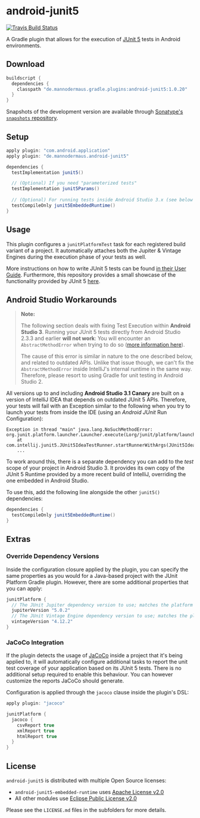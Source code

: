 # android-junit5

[![Travis Build Status](https://travis-ci.org/mannodermaus/android-junit5.svg?branch=master)][travisci]

A Gradle plugin that allows for the execution of [JUnit 5][junit5gh] tests in Android environments.

## Download

```groovy
buildscript {
  dependencies {
    classpath "de.mannodermaus.gradle.plugins:android-junit5:1.0.20"
  }
}
```

Snapshots of the development version are available through [Sonatype's `snapshots` repository][sonatyperepo].

## Setup

```groovy
apply plugin: "com.android.application"
apply plugin: "de.mannodermaus.android-junit5"

dependencies {
  testImplementation junit5()

  // (Optional) If you need "parameterized tests"
  testImplementation junit5Params()
    
  // (Optional) For running tests inside Android Studio 3.x (see below for details)
  testCompileOnly junit5EmbeddedRuntime()
}
```

## Usage

This plugin configures a `junitPlatformTest` task for each registered build variant of a project.
It automatically attaches both the Jupiter & Vintage Engines during the execution phase of your tests as well.

More instructions on how to write JUnit 5 tests can be found [in their User Guide][junit5ug].
Furthermore, this repository provides a small showcase of the functionality provided by JUnit 5 [here][sampletests].

## Android Studio Workarounds

> **Note:**
> 
> The following section deals with fixing Test Execution within **Android Studio 3**.
> Running your JUnit 5 tests directly from Android Studio 2.3.3 and earlier **will not work**:
> You will encounter an `AbstractMethodError` when trying to do so ([more information here][as2issue]).
> 
> The cause of this error is similar in nature to the one described below, and related to outdated APIs.
> Unlike that issue though, we can't fix the `AbstractMethodError` inside IntelliJ's internal runtime
> in the same way. Therefore, please resort to using Gradle for unit testing in Android Studio 2.


All versions up to and including **Android Studio 3.1 Canary** are built
on a version of IntelliJ IDEA that depends on outdated JUnit 5 APIs.
Therefore, your tests will fail with an Exception similar to the following when you try to
launch your tests from inside the IDE (using an *Android JUnit* Run Configuration):

```
Exception in thread "main" java.lang.NoSuchMethodError: org.junit.platform.launcher.Launcher.execute(Lorg/junit/platform/launcher/LauncherDiscoveryRequest;)V
	at com.intellij.junit5.JUnit5IdeaTestRunner.startRunnerWithArgs(JUnit5IdeaTestRunner.java:42)
	...
```

To work around this, there is a separate dependency you can add to the *test* scope
of your project in Android Studio 3. It provides its own copy of the JUnit 5 Runtime
provided by a more recent build of IntelliJ, overriding the one embedded in Android Studio.

To use this, add the following line alongside the other `junit5()` dependencies:

```groovy
dependencies {
  testCompileOnly junit5EmbeddedRuntime()
}
```

## Extras

### Override Dependency Versions

Inside the configuration closure applied by the plugin, you can specify the same properties as you would
for a Java-based project with the JUnit Platform Gradle plugin.
However, there are some additional properties that you can apply:

```groovy
junitPlatform {
  // The JUnit Jupiter dependency version to use; matches the platform's version by default
  jupiterVersion "5.0.2"
  // The JUnit Vintage Engine dependency version to use; matches the platform's version by default
  vintageVersion "4.12.2"
}
```

### JaCoCo Integration

If the plugin detects the usage of [JaCoCo][jacoco] inside a project that it's being applied to,
it will automatically configure additional tasks to report the unit test coverage
of your application based on its JUnit 5 tests.
There is no additional setup required to enable this behaviour.
You can however customize the reports JaCoCo should generate.

Configuration is applied through the `jacoco` clause inside the plugin's DSL:

```groovy
apply plugin: "jacoco"

junitPlatform {
  jacoco {
    csvReport true
    xmlReport true
    htmlReport true
  }
}
```

## License

`android-junit5` is distributed with multiple Open Source licenses:

- `android-junit5-embedded-runtime` uses [Apache License v2.0](android-junit5-embedded-runtime/LICENSE.md)
- All other modules use [Eclipse Public License v2.0](android-junit5/LICENSE.md)

Please see the `LICENSE.md` files in the subfolders for more details.

 [junit5gh]: https://github.com/junit-team/junit5
 [junit5ug]: http://junit.org/junit5/docs/current/user-guide
 [travisci]: https://travis-ci.org/mannodermaus/android-junit5
 [as2issue]: https://github.com/mannodermaus/android-junit5/issues/19
 [jacoco]: http://www.eclemma.org/jacoco
 [sonatyperepo]: https://oss.sonatype.org/content/repositories/snapshots/de/mannodermaus/gradle/plugins
 [sampletests]: sample/src/test
 [licensefile]: LICENSE.md
